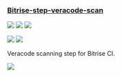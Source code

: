 ### [Bitrise-step-veracode-scan](https://github.com/psoladoye-geotab/bitrise-step-veracode-scan)

![](https://img.shields.io/github/stars/psoladoye-geotab/bitrise-step-veracode-scan.svg?style=social)
![](https://img.shields.io/github/forks/psoladoye-geotab/bitrise-step-veracode-scan.svg?style=social)
![](https://img.shields.io/github/watchers/psoladoye-geotab/bitrise-step-veracode-scan.svg?style=social)

![](https://img.shields.io/github/languages/top/psoladoye-geotab/bitrise-step-veracode-scan)
![](https://img.shields.io/github/contributors/psoladoye-geotab/bitrise-step-veracode-scan)

Veracode scanning step for Bitrise CI.

[![](https://img.shields.io/github/followers/psoladoye-geotab?label=psoladoye-geotab&style=social)](https://github/psoladoye-geotab)
